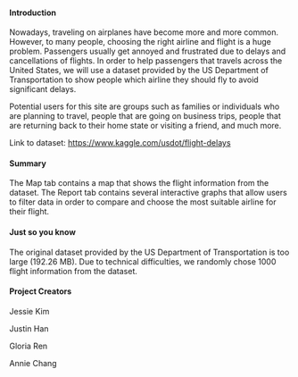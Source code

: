 #### **Introduction**

Nowadays, traveling on airplanes have become more and more common. However, to many people, choosing the right airline and flight is a huge problem. Passengers usually get annoyed and frustrated due to delays and cancellations of flights. In order to help passengers that travels across the United States, we will use a dataset provided by the US Department of Transportation to show people which airline they should fly to avoid significant delays.

Potential users for this site are groups such as families or individuals who are planning to travel, people that are going on business trips, people that are returning back to their home state or visiting a friend, and much more.

Link to dataset: https://www.kaggle.com/usdot/flight-delays

#### **Summary**

The Map tab contains a map that shows the flight information from the dataset. The Report tab contains several interactive graphs that allow users to filter data in order to compare and choose the most suitable airline for their flight.

#### **Just so you know**

The original dataset provided by the US Department of Transportation is too large (192.26 MB). Due to technical difficulties, we randomly chose 1000 flight information from the dataset.

#### **Project Creators**

Jessie Kim

Justin Han

Gloria Ren

Annie Chang